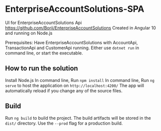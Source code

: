 # EnterpriseAccountSolutions-SPA
UI for EnterpriseAccountSolutions Api
https://github.com/Borii/EnterpriseAccountSolutions
Created in Angular 10 and running on Node.js

Prerequisites:
Have EnterpriseAccountSolutions with AccountApi, TransactionApi and CustomerApi running.
Either use `dotnet run` in command line, or start the executable.

## How to run the solution

Install Node.js
In command line, Run `npm install`
In command line, Run `ng serve` to host the application on `http://localhost:4200/`
The app will automatically reload if you change any of the source files.

## Build

Run `ng build` to build the project. The build artifacts will be stored in the `dist/` directory. Use the `--prod` flag for a production build.
